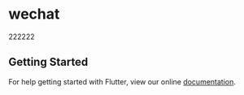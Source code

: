# wechat

222222

## Getting Started

For help getting started with Flutter, view our online
[documentation](https://flutter.io/).
